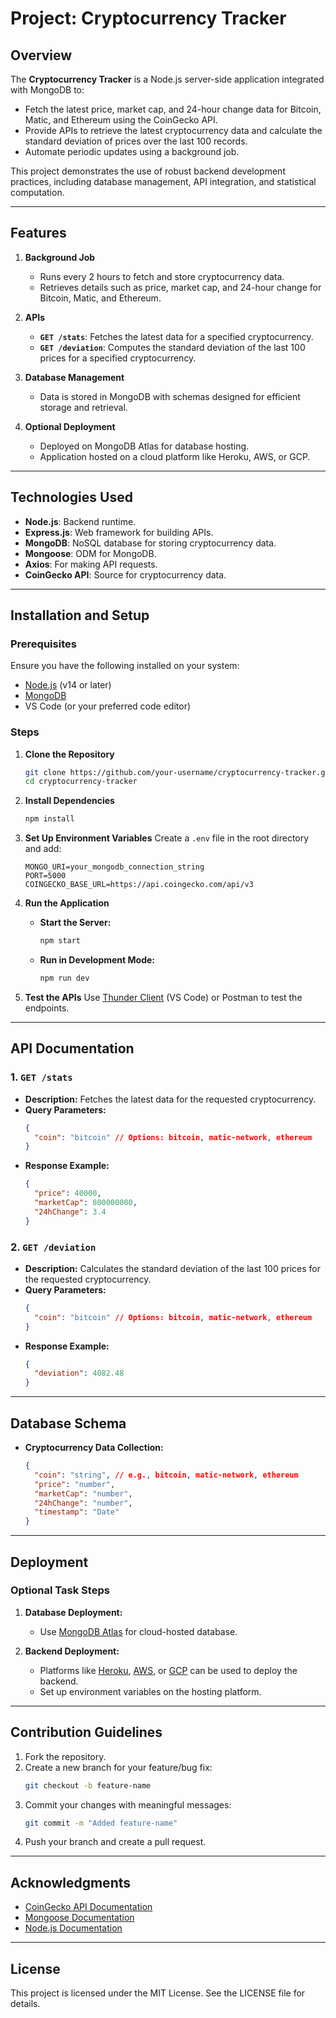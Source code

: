 # Project: Cryptocurrency Tracker

## Overview
The **Cryptocurrency Tracker** is a Node.js server-side application integrated with MongoDB to:
- Fetch the latest price, market cap, and 24-hour change data for Bitcoin, Matic, and Ethereum using the CoinGecko API.
- Provide APIs to retrieve the latest cryptocurrency data and calculate the standard deviation of prices over the last 100 records.
- Automate periodic updates using a background job.

This project demonstrates the use of robust backend development practices, including database management, API integration, and statistical computation.

---

## Features
1. **Background Job**
   - Runs every 2 hours to fetch and store cryptocurrency data.
   - Retrieves details such as price, market cap, and 24-hour change for Bitcoin, Matic, and Ethereum.

2. **APIs**
   - **`GET /stats`**: Fetches the latest data for a specified cryptocurrency.
   - **`GET /deviation`**: Computes the standard deviation of the last 100 prices for a specified cryptocurrency.

3. **Database Management**
   - Data is stored in MongoDB with schemas designed for efficient storage and retrieval.

4. **Optional Deployment**
   - Deployed on MongoDB Atlas for database hosting.
   - Application hosted on a cloud platform like Heroku, AWS, or GCP.

---

## Technologies Used
- **Node.js**: Backend runtime.
- **Express.js**: Web framework for building APIs.
- **MongoDB**: NoSQL database for storing cryptocurrency data.
- **Mongoose**: ODM for MongoDB.
- **Axios**: For making API requests.
- **CoinGecko API**: Source for cryptocurrency data.

---

## Installation and Setup

### Prerequisites
Ensure you have the following installed on your system:
- [Node.js](https://nodejs.org/) (v14 or later)
- [MongoDB](https://www.mongodb.com/)
- VS Code (or your preferred code editor)

### Steps

1. **Clone the Repository**
   ```bash
   git clone https://github.com/your-username/cryptocurrency-tracker.git
   cd cryptocurrency-tracker
   ```

2. **Install Dependencies**
   ```bash
   npm install
   ```

3. **Set Up Environment Variables**
   Create a `.env` file in the root directory and add:
   ```env
   MONGO_URI=your_mongodb_connection_string
   PORT=5000
   COINGECKO_BASE_URL=https://api.coingecko.com/api/v3
   ```

4. **Run the Application**
   - **Start the Server:**
     ```bash
     npm start
     ```
   - **Run in Development Mode:**
     ```bash
     npm run dev
     ```

5. **Test the APIs**
   Use [Thunder Client](https://www.thunderclient.com/) (VS Code) or Postman to test the endpoints.

---

## API Documentation

### 1. **`GET /stats`**
   - **Description:** Fetches the latest data for the requested cryptocurrency.
   - **Query Parameters:**
     ```json
     {
       "coin": "bitcoin" // Options: bitcoin, matic-network, ethereum
     }
     ```
   - **Response Example:**
     ```json
     {
       "price": 40000,
       "marketCap": 800000000,
       "24hChange": 3.4
     }
     ```

### 2. **`GET /deviation`**
   - **Description:** Calculates the standard deviation of the last 100 prices for the requested cryptocurrency.
   - **Query Parameters:**
     ```json
     {
       "coin": "bitcoin" // Options: bitcoin, matic-network, ethereum
     }
     ```
   - **Response Example:**
     ```json
     {
       "deviation": 4082.48
     }
     ```

---

## Database Schema
- **Cryptocurrency Data Collection:**
  ```json
  {
    "coin": "string", // e.g., bitcoin, matic-network, ethereum
    "price": "number",
    "marketCap": "number",
    "24hChange": "number",
    "timestamp": "Date"
  }
  ```

---

## Deployment
### Optional Task Steps
1. **Database Deployment:**
   - Use [MongoDB Atlas](https://www.mongodb.com/atlas) for cloud-hosted database.

2. **Backend Deployment:**
   - Platforms like [Heroku](https://www.heroku.com/), [AWS](https://aws.amazon.com/), or [GCP](https://cloud.google.com/) can be used to deploy the backend.
   - Set up environment variables on the hosting platform.

---

## Contribution Guidelines
1. Fork the repository.
2. Create a new branch for your feature/bug fix:
   ```bash
   git checkout -b feature-name
   ```
3. Commit your changes with meaningful messages:
   ```bash
   git commit -m "Added feature-name"
   ```
4. Push your branch and create a pull request.

---

## Acknowledgments
- [CoinGecko API Documentation](https://docs.coingecko.com/)
- [Mongoose Documentation](https://mongoosejs.com/)
- [Node.js Documentation](https://nodejs.org/)

---

## License
This project is licensed under the MIT License. See the LICENSE file for details.

